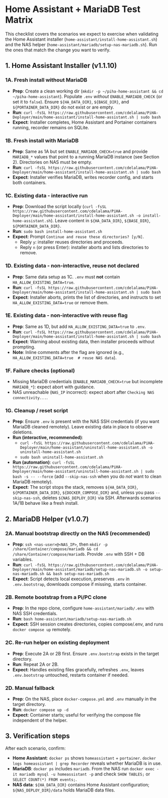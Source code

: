 # Home Assistant + MariaDB Test Matrix

This checklist covers the scenarios we expect to exercise when validating the Home Assistant installer (`home-assistant/install-home-assistant.sh`) and the NAS helper (`home-assistant/mariadb/setup-nas-mariadb.sh`). Run the ones that match the change you want to verify.

## 1. Home Assistant Installer (v1.1.10)

### 1A. Fresh install without MariaDB
- **Prep**: Create a clean working dir (`mkdir -p ~/piha-home-assistant && cd ~/piha-home-assistant`). Populate `.env` *without* `ENABLE_MARIADB_CHECK` (or set it to `false`). Ensure `${HA_DATA_DIR}`, `${BASE_DIR}`, and `${PORTAINER_DATA_DIR}` do not exist or are empty.
- **Run**: `curl -fsSL https://raw.githubusercontent.com/cdelalama/PiHA-Deployer/main/home-assistant/install-home-assistant.sh | sudo bash`
- **Expect**: Installer completes, Home Assistant and Portainer containers running, recorder remains on SQLite.

### 1B. Fresh install with MariaDB
- **Prep**: Same as 1A but set `ENABLE_MARIADB_CHECK=true` and provide `MARIADB_*` values that point to a running MariaDB instance (see Section 2). Directories on NAS must be empty.
- **Run**: `curl -fsSL https://raw.githubusercontent.com/cdelalama/PiHA-Deployer/main/home-assistant/install-home-assistant.sh | sudo bash`
- **Expect**: Installer verifies MariaDB, writes recorder config, and starts both containers.

### 1C. Existing data - interactive run
- **Prep**: Download the script locally (`curl -fsSL https://raw.githubusercontent.com/cdelalama/PiHA-Deployer/main/home-assistant/install-home-assistant.sh -o install-home-assistant.sh`). Leave content in `${HA_DATA_DIR}`, `${BASE_DIR}`, `${PORTAINER_DATA_DIR}`.
- **Run**: `sudo bash install-home-assistant.sh`
- **Expect**: Prompt `Continue and reuse these directories? [y/N]`.
  - Reply `y`: installer reuses directories and proceeds.
  - Reply `n` (or press Enter): installer aborts and lists directories to remove.

### 1D. Existing data - non-interactive, reuse not declared
- **Prep**: Same data setup as 1C. `.env` must **not** contain `HA_ALLOW_EXISTING_DATA=true`.
- **Run**: `curl -fsSL https://raw.githubusercontent.com/cdelalama/PiHA-Deployer/main/home-assistant/install-home-assistant.sh | sudo bash`
- **Expect**: Installer aborts, prints the list of directories, and instructs to set `HA_ALLOW_EXISTING_DATA=true` or remove them.

### 1E. Existing data - non-interactive with reuse flag
- **Prep**: Same as 1D, but add `HA_ALLOW_EXISTING_DATA=true` to `.env`.
- **Run**: `curl -fsSL https://raw.githubusercontent.com/cdelalama/PiHA-Deployer/main/home-assistant/install-home-assistant.sh | sudo bash`
- **Expect**: Warning about existing data, then installer proceeds without prompting.
- **Note**: Inline comments after the flag are ignored (e.g., `HA_ALLOW_EXISTING_DATA=true  # reuse NAS data`).

### 1F. Failure checks (optional)
- Missing MariaDB credentials (`ENABLE_MARIADB_CHECK=true` but incomplete `MARIADB_*`): expect abort with guidance.
- NAS unreachable (`NAS_IP` incorrect): expect abort after `Checking NAS connectivity...`.

### 1G. Cleanup / reset script
- **Prep**: Ensure `.env` is present with the NAS SSH credentials (if you want MariaDB cleaned remotely). Leave existing data in place to observe deletions.
- **Run (interactive, recommended)**:
  - `curl -fsSL https://raw.githubusercontent.com/cdelalama/PiHA-Deployer/main/home-assistant/uninstall-home-assistant.sh -o uninstall-home-assistant.sh`
  - `sudo bash uninstall-home-assistant.sh`
- **Run (automation)**: `curl -fsSL https://raw.githubusercontent.com/cdelalama/PiHA-Deployer/main/home-assistant/uninstall-home-assistant.sh | sudo bash -s -- --force` (add `--skip-nas-ssh` when you do *not* want to clean MariaDB remotely).
- **Expect**: The script stops the stack, removes `${HA_DATA_DIR}`, `${PORTAINER_DATA_DIR}`, `${DOCKER_COMPOSE_DIR}` and, unless you pass `--skip-nas-ssh`, deletes `${NAS_DEPLOY_DIR}` via SSH. Afterwards scenarios 1A/1B behave like a fresh install.
## 2. MariaDB Helper (v1.0.7)

### 2A. Manual bootstrap directly on the NAS (recommended)
- **Prep**: `ssh <nas-user>@<NAS_IP>`, then `mkdir -p /share/Container/compose/mariadb && cd /share/Container/compose/mariadb`. Provide `.env` with SSH + DB variables.
- **Run**: `curl -fsSL https://raw.githubusercontent.com/cdelalama/PiHA-Deployer/main/home-assistant/mariadb/setup-nas-mariadb.sh -o setup-nas-mariadb.sh && bash setup-nas-mariadb.sh`
- **Expect**: Script detects local execution, preserves `.env` in `.env.bootstrap`, downloads compose if missing, starts container.

### 2B. Remote bootstrap from a Pi/PC clone
- **Prep**: In the repo clone, configure `home-assistant/mariadb/.env` with NAS SSH credentials.
- **Run**: `bash home-assistant/mariadb/setup-nas-mariadb.sh`
- **Expect**: SSH session creates directories, copies compose/.env, and runs `docker compose up` remotely.

### 2C. Re-run helper on existing deployment
- **Prep**: Execute 2A or 2B first. Ensure `.env.bootstrap` exists in the target directory.
- **Run**: Repeat 2A or 2B.
- **Expect**: Handles existing files gracefully, refreshes `.env`, leaves `.env.bootstrap` untouched, restarts container if needed.

### 2D. Manual fallback
- **Prep**: On the NAS, place `docker-compose.yml` and `.env` manually in the target directory.
- **Run**: `docker compose up -d`
- **Expect**: Container starts; useful for verifying the compose file independent of the helper.

## 3. Verification steps

After each scenario, confirm:
- **Home Assistant**: `docker ps` shows `homeassistant` + `portainer`. `docker logs homeassistant | grep Recorder` reveals whether MariaDB is in use.
- **MariaDB**: `docker ps` includes `mariadb`. From the NAS run `docker exec -it mariadb mysql -u homeassistant -p` and check `SHOW TABLES;` or `SELECT COUNT(*) FROM events;`.
- **NAS data**: `${HA_DATA_DIR}` contains Home Assistant configuration; `${NAS_DEPLOY_DIR}/data` holds MariaDB data files.


